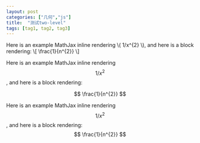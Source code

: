```yaml
---
layout: post
categories: ["几何","js"]
title:  "测试two-level"
tags: [tag1, tag2, tag3]
---
```


Here is an example MathJax inline rendering \\( 1/x^{2} \\), and here is a block rendering: \\[ \frac{1}{n^{2}} \\]

Here is an example MathJax inline rendering $$1/x^{2}$$, and here is a block rendering: 

$$ \frac{1}{n^{2}} $$

<!-- more -->

Here is an example MathJax inline rendering $$1/x^{2}$$, and here is a block rendering: $$ \frac{1}{n^{2}} $$
